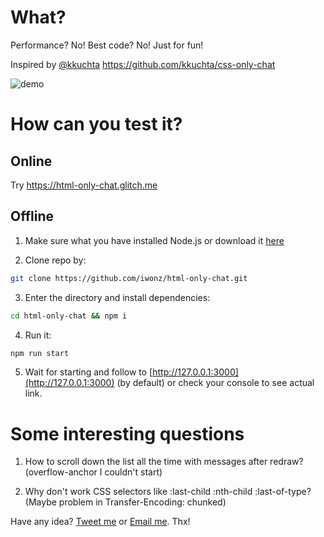 # What?
Performance? No!
Best code? No!
Just for fun!

Inspired by [@kkuchta](https://twitter.com/kkuchta) https://github.com/kkuchta/css-only-chat

![demo](http://iwonz.ru/projects/html-only-chat/demo.gif)

# How can you test it?

## Online
Try https://html-only-chat.glitch.me

## Offline
1. Make sure what you have installed Node.js or download it [here](https://nodejs.org/en/download/)

2. Clone repo by:

```bash
git clone https://github.com/iwonz/html-only-chat.git
```

3. Enter the directory and install dependencies:

```bash
cd html-only-chat && npm i
```

4. Run it:

```bash
npm run start
```

5. Wait for starting and follow to [http://127.0.0.1:3000](http://127.0.0.1:3000) (by default) or check your console to see actual link.

# Some interesting questions
1. How to scroll down the list all the time with messages after redraw? (overflow-anchor I couldn't start)

2. Why don't work CSS selectors like :last-child :nth-child :last-of-type? (Maybe problem in Transfer-Encoding: chunked)

Have any idea? [Tweet me](https://twitter.com/iwonzimin) or [Email me](mailto:hello@iwonz.ru). Thx!
